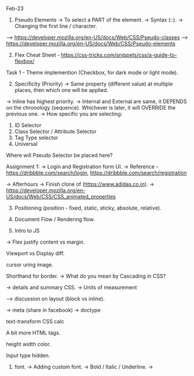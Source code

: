 Feb-23
1. Pseudo Elements -> To select a PART of the element.
-> Syntax (::).
-> Changing the first line / character.

--> https://developer.mozilla.org/en-US/docs/Web/CSS/Pseudo-classes
--> https://developer.mozilla.org/en-US/docs/Web/CSS/Pseudo-elements

2. Flex Cheat Sheet - https://css-tricks.com/snippets/css/a-guide-to-flexbox/

Task 1 - Theme implemention (Checkbox, for dark mode or light mode).

2. Specificity (Priority)
-> Same property (different value) at multiple places, then which one will be applied.

-> Inline has highest priority.
-> Internal and External are same, it DEPENDS on the chronology (sequence). Whichever is later, it will OVERRIDE the previous one.
-> How specific you are selecting:

1. ID Selector
2. Class Selector / Attribute Selector
3. Tag Type selector
4. Universal

Where will Pseudo Selector be placed here?

Assignment 1:
-> Login and Registration form UI.
-> Reference - https://dribbble.com/search/login, https://dribbble.com/search/registration


-> Afterhours
-> Finish clone of (https://www.adidas.co.in).
-> https://developer.mozilla.org/en-US/docs/Web/CSS/CSS_animated_properties





3. Positioning (position - fixed, static, sticky, absolute, relative).

4. Document Flow / Rendering flow.

5. Intro to JS

-> Flex justify content vs margin.


Viewport vs Display diff.


cursor uring image.

Shorthand for border.
-> What do you mean by Cascading in CSS?



-> details and summary
CSS.
-> Units of measurement

--> discussion on layout (block vs inline).


-> meta (share in facebook)
-> doctype

text-transform CSS
calc

A bit more HTML tags.


height width color.


Input type hidden.


1. font.
-> Adding custom font.
-> Bold / Italic / Underline.
-> 